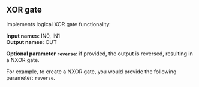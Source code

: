 ## XOR gate

Implements logical XOR gate functionality.

**Input names**: IN0, IN1  
**Output names**: OUT

**Optional parameter `reverse`:** if provided, the output is reversed, resulting in a NXOR gate.

For example, to create a NXOR gate, you would provide the following parameter: `reverse`.


